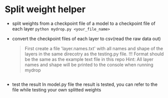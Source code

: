 # Split weight helper

- split weights from a checkpoint file of a model to a checkpoint file of each layer
  ```python mydrop.py <your_file_name>```

- convert the checkpoint files of each layer to csv(read the raw data out)
    > First create a file 'layer.names.txt' with all 
        names and shape of the layers in the same direcotry as the testing.py file.
    !!! Format should be the same as the example text file in this repo
    Hint: All layer names and shape will be printed to the console when running mydrop
    ```python testing.py

- test the result
    In model.py file the result is tested, you can refer to the file while testing 
    your own splitted weights